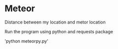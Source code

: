 # Meteor
Distance between my location and metor location

Run the program using python and requests package

'python meteorpy.py'
